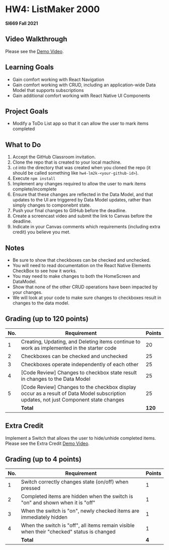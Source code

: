 # HW4: ListMaker 2000

**SI669 Fall 2021**

## Video Walkthrough
Please see the [Demo Video](https://www.loom.com/share/9f57008c539444b49a6c972e2775ddc0). 

## Learning Goals
* Gain comfort working with React Navigation
* Gain comfort working with CRUD, including an application-wide Data Model that supports subscriptions
* Gain additional comfort working with React Native UI Components

## Project Goals
* Modify a ToDo List app so that it can allow the user to mark items completed

## What to Do
1. Accept the GitHub Classroom invitation.
2. Clone the repo that is created to your local machine.
3. `cd` into the directory that was created when you cloned the repo (it should be called something like `hw4-lm2k-<your-github-id>`).
4. Execute `npm install`
5. Implement any changes required to allow the user to mark items complete/incomplete
6. Ensure that these changes are reflected in the Data Model, and that updates to the UI are triggered by Data Model updates, rather than simply changes to componebnt state.
6. Push your final changes to GitHub before the deadline.
7. Create a screencast video and submit the link to Canvas before the deadline.
8. Indicate in your Canvas comments which requirements (including extra credit) you believe you met.

## Notes
* Be sure to show that checkboxes can be checked and unchecked.
* You will need to read documentation on the React Native Elements CheckBox to see how it works.
* You may need to make changes to both the HomeScreen and DataModel.
* Show that none of the other CRUD operations have been impacted by your changes.
* We will look at your code to make sure changes to checkboxes result in changes to the data model.

## Grading (up to 120 points)
| No. | Requirement  | Points |
| --- | ------------- | ------------- |
| 1 | Creating, Updating, and Deleting items continue to work as implemented in the starter code | 20  |
| 2 | Checkboxes can be checked and unchecked | 25 |
| 3 | Checkboxes operate independently of each other | 25 |
| 4 | [Code Review] Changes to checkbox state result in changes to the Data Model| 25 |
| 5 | [Code Review] Changes to the checkbox display occur as a result of Data Model subscription updates, not just Component state changes | 25 |
|   | **Total** | **120**

## Extra Credit

Implement a Switch that allows the user to hide/unhide completed items. Please see the Extra Credit [Demo Video](https://www.loom.com/share/ced1df9c86284c6aacc879d80f6667b1). 

## Grading (up to 4 points)
| No. | Requirement  | Points |
| --- | ------------- | ------------- |
| 1 | Switch correctly changes state (on/off) when pressed | 1 |
| 2 | Completed items are hidden when the switch is "on" and shown when it is "off" | 1 |
| 3 | When the switch is "on", newly checked items are immediately hidden | 1 |
| 4 | When the switch is "off", all items remain visible when their "checked" status is changed | 1 |
|   | **Total** | **4**
